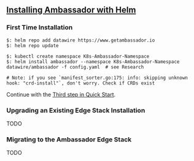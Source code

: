 ## [Installing Ambassador with Helm](https://www.getambassador.io/user-guide/helm)

### First Time Installation

```
$: helm repo add datawire https://www.getambassador.io
$: helm repo update

$: kubectl create namespace K8s-Ambassador-Namespace
$: helm install ambassador --namespace K8s-Ambassador-Namespace datawire/ambassador -f config.yaml  # see Research

# Note: if you see `manifest_sorter.go:175: info: skipping unknown hook: "crd-install"`, don't worry. Check if CRDs exist
```

Continue with the [Third step in Quick Start](../../QuickStart).  

### Upgrading an Existing Edge Stack Installation

TODO

### Migrating to the Ambassador Edge Stack

TODO
